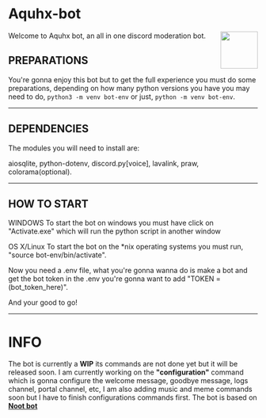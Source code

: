 # **Aquhx-bot**
<img align="right" src="https://www10.lunapic.com/do-not-link-here-use-hosting-instead/161042575489418047?391877337" height="75" width="75" border_radius="20px">
Welcome to Aquhx bot, an all in one discord moderation bot.


## PREPARATIONS

You're gonna enjoy this bot but to get the full experience you must
do some preparations, depending on how many python versions you have
you may need to do, ```python3 -m venv bot-env``` or just, ```python -m venv bot-env```.

-----

## DEPENDENCIES

The modules you will need to install are:

aiosqlite,
python-dotenv,
discord.py[voice],
lavalink,
praw,
colorama(optional).

-----

## HOW TO START

WINDOWS
To start the bot on windows you must have click on "Activate.exe" which will
run the python script in another window

OS X/Linux
To start the bot on the *nix operating systems you must run,
"source bot-env/bin/activate".

Now you need a .env file, what you're gonna wanna do is make a bot and get the bot token
in the .env you're gonna want to add "TOKEN = (bot_token_here)".

And your good to go!

------


# **INFO**

The bot is currently a **WIP** its commands are not done yet but it will be released soon.
I am currently working on the **"configuration"** command which is gonna configure the 
welcome message, goodbye message, logs channel, portal channel, etc, I am also adding
music and meme commands soon but I have to finish configurations commands first. The bot is
based on **[Noot bot](https://github.com/DistinctNoot/Nootbot)**

